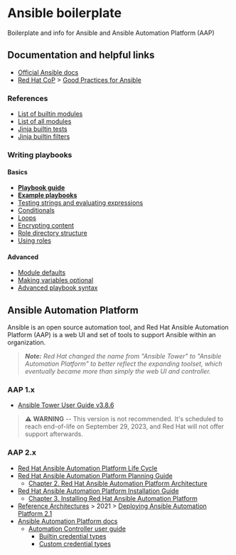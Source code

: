 # Ansible boilerplate

Boilerplate and info for Ansible and Ansible Automation Platform (AAP)

## Documentation and helpful links

- [Official Ansible docs](https://docs.ansible.com/ansible/latest/)
- [Red Hat CoP](https://redhat-cop.github.io/) > [Good Practices for Ansible](https://redhat-cop.github.io/automation-good-practices/)

### References

- [List of builtin modules](https://docs.ansible.com/ansible/latest/collections/ansible/builtin/)
- [List of all modules](https://docs.ansible.com/ansible/latest/collections/index_module.html)
- [Jinja builtin tests](https://jinja.palletsprojects.com/en/latest/templates/#builtin-tests)
- [Jinja builtin filters](https://jinja.palletsprojects.com/en/latest/templates/#builtin-filters)

### Writing playbooks

#### Basics

- **[Playbook guide](https://docs.ansible.com/ansible/latest/playbook_guide/)**
- **[Example playbooks](https://github.com/ansible/ansible-examples)**
- [Testing strings and evaluating expressions](https://docs.ansible.com/ansible/latest/playbook_guide/playbooks_tests.html)
- [Conditionals](https://docs.ansible.com/ansible/latest/playbook_guide/playbooks_conditionals.html)
- [Loops](https://docs.ansible.com/ansible/latest/playbook_guide/playbooks_loops.html)
- [Encrypting content](https://docs.ansible.com/ansible/latest/vault_guide/vault_encrypting_content.html)
- [Role directory structure](https://docs.ansible.com/ansible/latest/playbook_guide/playbooks_reuse_roles.html#role-directory-structure)
- [Using roles](https://docs.ansible.com/ansible/latest/playbook_guide/playbooks_reuse_roles.html#using-roles)

#### Advanced

- [Module defaults](https://docs.ansible.com/ansible/latest/playbook_guide/playbooks_module_defaults.html)
- [Making variables optional](https://docs.ansible.com/ansible/latest/playbook_guide/playbooks_filters.html#making-variables-optional)
- [Advanced playbook syntax](https://docs.ansible.com/ansible/latest/playbook_guide/playbooks_advanced_syntax.html)

## Ansible Automation Platform

Ansible is an open source automation tool, and Red Hat Ansible Automation
Platform (AAP) is a web UI and set of tools to support Ansible within an
organization.

> _**Note:**  Red Hat changed the name from "Ansible Tower" to "Ansible
> Automation Platform" to better reflect the expanding toolset, which eventually
> became more than simply the web UI and controller._

### AAP 1.x

- [Ansible Tower User Guide v3.8.6](https://docs.ansible.com/ansible-tower/3.8.6/html/userguide/)

> :warning: **WARNING** -- This version is not recommended.  It's scheduled to
> reach end-of-life on September 29, 2023, and Red Hat will not offer support
> afterwards.

### AAP 2.x

- [Red Hat Ansible Automation Platform Life Cycle](https://access.redhat.com/support/policy/updates/ansible-automation-platform)
- [Red Hat Ansible Automation Platform Planning Guide](https://access.redhat.com/documentation/en-us/red_hat_ansible_automation_platform/2.4/html/red_hat_ansible_automation_platform_planning_guide)
  - [Chapter 2. Red Hat Ansible Automation Platform Architecture](https://access.redhat.com/documentation/en-us/red_hat_ansible_automation_platform/2.4/html/red_hat_ansible_automation_platform_planning_guide/aap_architecture)
- [Red Hat Ansible Automation Platform Installation Guide](https://access.redhat.com/documentation/en-us/red_hat_ansible_automation_platform/2.4/html/red_hat_ansible_automation_platform_installation_guide)
  - [Chapter 3. Installing Red Hat Ansible Automation Platform](https://access.redhat.com/documentation/en-us/red_hat_ansible_automation_platform/2.4/html/red_hat_ansible_automation_platform_installation_guide/assembly-platform-install-scenario)
- [Reference Architectures](https://access.redhat.com/documentation/en-us/reference_architectures/current) > 2021 > [Deploying Ansible Automation Platform 2.1](https://access.redhat.com/documentation/en-us/reference_architectures/2021/html/deploying_ansible_automation_platform_2.1/overview)
- [Ansible Automation Platform docs](https://docs.ansible.com/automation.html)
  - [Automation Controller user guide](https://docs.ansible.com/automation-controller/latest/html/userguide/)
    - [Builtin credential types](https://docs.ansible.com/automation-controller/latest/html/userguide/credentials.html#credential-types)
    - [Custom credential types](https://docs.ansible.com/automation-controller/latest/html/userguide/credential_types.html)
